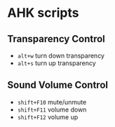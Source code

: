 # AHK scripts

## Transparency Control
- `alt+w` turn down transparency
- `alt+s` turn up transparency

## Sound Volume Control
- `shift+F10` mute/unmute
- `shift+F11` volume down
- `shift+F12` volume up
